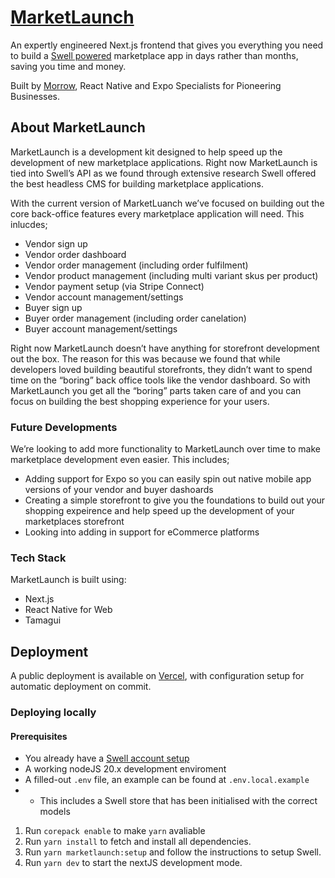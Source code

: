 # [MarketLaunch](https://www.marketlaunch.app/)

An expertly engineered Next.js frontend that gives you everything you need to build a [Swell powered](https://swell.is?utm_source=marketlaunch-github) marketplace app in days rather than months, saving you time and money.

Built by [Morrow](https://www.themorrow.digital/), React Native and Expo Specialists for Pioneering Businesses.

## About MarketLaunch
MarketLaunch is a development kit designed to help speed up the development of new marketplace applications. Right now MarketLaunch is tied into Swell’s API as we found through extensive research Swell offered the best headless CMS for building marketplace applications. 

With the current version of MarketLuanch we’ve focused on building out the core back-office features every marketplace application will need. This inlucdes;
- Vendor sign up
- Vendor order dashboard
- Vendor order management  (including order fulfilment)
- Vendor product management (including multi variant skus per product)
- Vendor payment setup (via Stripe Connect)
- Vendor account management/settings
- Buyer sign up
- Buyer order management (including order canelation)
- Buyer account management/settings

Right now MarketLaunch doesn’t have anything for storefront development out the box. The reason for this was because we found that while developers loved building beautiful storefronts, they didn’t want to spend time on the “boring” back office tools like the vendor dashboard. So with MarketLaunch you get all the “boring” parts taken care of and you can focus on building the best shopping experience for your users. 

### Future Developments
We’re looking to add more functionality to MarketLaunch over time to make marketplace development even easier. This includes;
- Adding support for Expo so you can easily spin out native mobile app versions of your vendor and buyer dashoards
- Creating a simple storefront to give you the foundations to build out your shopping expeirence and help speed up the development of your marketplaces storefront 
- Looking into adding in support for eCommerce platforms 

### Tech Stack
MarketLaunch is built using:
- Next.js
- React Native for Web
- Tamagui

## Deployment

A public deployment is available on [Vercel](https://market-launch.vercel.app/), with configuration setup for automatic deployment on commit.

### Deploying locally

#### Prerequisites

- You already have a [Swell account setup](https://swell.store/signup?utm_source=marketlaunch-github)
- A working nodeJS 20.x development enviroment
- A filled-out `.env` file, an example can be found at `.env.local.example`
- - This includes a Swell store that has been initialised with the correct models

1. Run `corepack enable` to make `yarn` avaliable
2. Run `yarn install` to fetch and install all dependencies.
3. Run `yarn marketlaunch:setup` and follow the instructions to setup Swell.
4. Run `yarn dev` to start the nextJS development mode.
